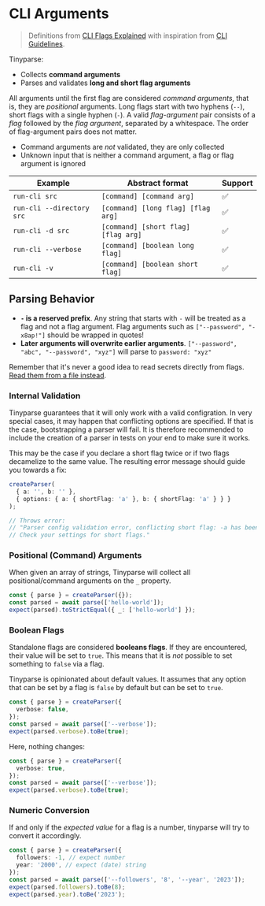 # CLI Arguments

> Definitions from [CLI Flags Explained](https://oclif.io/blog/2019/02/20/cli-flags-explained) with inspiration from [CLI Guidelines](https://clig.dev/).

Tinyparse:

- Collects **command arguments**
- Parses and validates **long and short flag arguments**

All arguments until the first flag are considered _command arguments_, that is, they are _positional_ arguments. Long flags start with two hyphens (`--`), short flags with a single hyphen (`-`). A valid _flag-argument_ pair consists of a _flag_ followed by the _flag argument_, separated by a whitespace. The order of flag-argument pairs does not matter.

- Command arguments are _not_ validated, they are only collected
- Unknown input that is neither a command argument, a flag or flag argument is ignored

| Example                   | Abstract format                     | Support |
| ------------------------- | ----------------------------------- | ------- |
| `run-cli src`             | `[command] [command arg]`           | ✅      |
| `run-cli --directory src` | `[command] [long flag] [flag arg]`  | ✅      |
| `run-cli -d src`          | `[command] [short flag] [flag arg]` | ✅      |
| `run-cli --verbose`       | `[command] [boolean long flag]`     | ✅      |
| `run-cli -v `             | `[command] [boolean short flag]`    | ✅      |

## Parsing Behavior

- **`-` is a reserved prefix**. Any string that starts with `-` will be treated as a flag and not a flag argument. Flag arguments such as `["--password", "-x8ap!"]` should be wrapped in quotes!
- **Later arguments will overwrite earlier arguments**. `["--password", "abc", "--password", "xyz"]` will parse to `password: "xyz"`

Remember that it's never a good idea to read secrets directly from flags. [Read them from a file instead](https://clig.dev/#arguments-and-flags).

### Internal Validation

Tinyparse guarantees that it will only work with a valid configration. In very special cases, it may happen that conflicting options are specified. If that is the case, bootstrapping a parser will fail. It is therefore recommended to include the creation of a parser in tests on your end to make sure it works.

This may be the case if you declare a short flag twice or if two flags decamelize to the same value. The resulting error message should guide you towards a fix:

<!-- doctest: cli arguments, internal validation -->

```ts
createParser(
  { a: '', b: '' },
  { options: { a: { shortFlag: 'a' }, b: { shortFlag: 'a' } } }
);

// Throws error:
// "Parser config validation error, conflicting short flag: -a has been declared twice.
// Check your settings for short flags."
```

### Positional (Command) Arguments

When given an array of strings, Tinyparse will collect all positional/command arguments on the `_` property.

<!-- doctest: positional arguments -->

```ts
const { parse } = createParser({});
const parsed = await parse(['hello-world']);
expect(parsed).toStrictEqual({ _: ['hello-world'] });
```

### Boolean Flags

Standalone flags are considered **booleans flags**. If they are encountered, their value will be set to `true`. This means that it is _not_ possible to set something to `false` via a flag.

Tinyparse is opinionated about default values. It assumes that any option that can be set by a flag is `false` by default but can be set to `true`.

<!-- doctest: boolean flags 1 -->

```ts
const { parse } = createParser({
  verbose: false,
});
const parsed = await parse(['--verbose']);
expect(parsed.verbose).toBe(true);
```

Here, nothing changes:

<!-- doctest: boolean flags 2 -->

```ts
const { parse } = createParser({
  verbose: true,
});
const parsed = await parse(['--verbose']);
expect(parsed.verbose).toBe(true);
```

### Numeric Conversion

If and only if the _expected value_ for a flag is a number, tinyparse will try to convert it accordingly.

<!-- doctest: number conversion -->

```ts
const { parse } = createParser({
  followers: -1, // expect number
  year: '2000', // expect (date) string
});
const parsed = await parse(['--followers', '8', '--year', '2023']);
expect(parsed.followers).toBe(8);
expect(parsed.year).toBe('2023');
```

